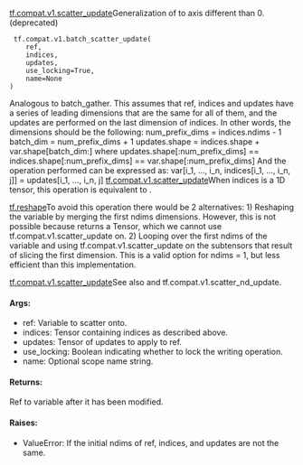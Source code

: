 [tf.compat.v1.scatter_update](https://tensorflow.google.cn/api_docs/python/tf/compat/v1/scatter_update)Generalization of  to axis different than 0. (deprecated)


```
 tf.compat.v1.batch_scatter_update(
    ref,
    indices,
    updates,
    use_locking=True,
    name=None
)
```
Analogous to batch_gather. This assumes that ref, indices and updates have a series of leading dimensions that are the same for all of them, and the updates are performed on the last dimension of indices. In other words, the dimensions should be the following:
num_prefix_dims = indices.ndims - 1 batch_dim = num_prefix_dims + 1 updates.shape = indices.shape + var.shape[batch_dim:]
where
updates.shape[:num_prefix_dims] == indices.shape[:num_prefix_dims] == var.shape[:num_prefix_dims]
And the operation performed can be expressed as:
var[i_1, ..., i_n, indices[i_1, ..., i_n, j]] = updates[i_1, ..., i_n, j]
[tf.compat.v1.scatter_update](https://tensorflow.google.cn/api_docs/python/tf/compat/v1/scatter_update)When indices is a 1D tensor, this operation is equivalent to .

[tf.reshape](https://tensorflow.google.cn/api_docs/python/tf/reshape)To avoid this operation there would be 2 alternatives: 1) Reshaping the variable by merging the first ndims dimensions. However, this is not possible because  returns a Tensor, which we cannot use tf.compat.v1.scatter_update on. 2) Looping over the first ndims of the variable and using tf.compat.v1.scatter_update on the subtensors that result of slicing the first dimension. This is a valid option for ndims = 1, but less efficient than this implementation.

[tf.compat.v1.scatter_update](https://tensorflow.google.cn/api_docs/python/tf/compat/v1/scatter_update)See also  and tf.compat.v1.scatter_nd_update.

#### Args:
- ref: Variable to scatter onto.
- indices: Tensor containing indices as described above.
- updates: Tensor of updates to apply to ref.
- use_locking: Boolean indicating whether to lock the writing operation.
- name: Optional scope name string.
#### Returns:
Ref to variable after it has been modified.
#### Raises:
- ValueError: If the initial ndims of ref, indices, and updates are not the same.

